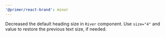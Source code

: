 ```yaml
---
'@primer/react-brand': minor
---
```


Decreased the default heading size in `River` component. Use `size="4"` and value to restore the previous text size, if needed.
